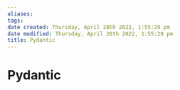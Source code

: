 ```yaml
---
aliases: 
tags: 
date created: Thursday, April 28th 2022, 1:55:29 pm
date modified: Thursday, April 28th 2022, 1:55:29 pm
title: Pydantic
---
```


# Pydantic